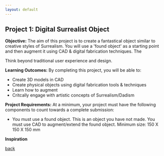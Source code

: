 ```yaml
---
layout: default
---
```


## Project 1: Digital Surrealist Object

**Objective:** The aim of this project is to create a fantastical object similar to creative styles of Surrealism. You will use a 'found object' as a starting point and then augment it using CAD & digital fabrication techniques. The 

Think beyond traditional user experience and design. 

**Learning Outcomes:** By completing this project, you will be able to:
- Create 3D models in CAD  
- Create physical objects using digital fabrication tools & techniques
- Learn how to augment 
- Critcally engage with artistic concepts of Surrealism/Dadism 

**Project Requirements:** At a minimum, your project must have the following components to count towards a complete submission: 
- You must use a found object. This is an object you have not made. 
You must use CAD to augment/extend the found object.
Minimum size: 150 X 150 X 150 mm




**Inspiration**





[back](./)
